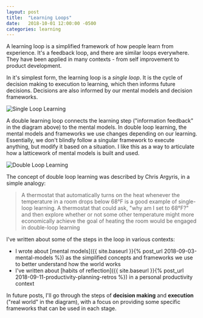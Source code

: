```yaml
---
layout: post
title:  "Learning Loops"
date:   2018-10-01 12:00:00 -0500
categories: learning
---
```


A learning loop is a simplified framework of how people learn from experience. It's a feedback loop, and there are similar loops everywhere. They have been applied in many contexts - from self improvement to product development.

In it's simplest form, the learning loop is a _single loop_. It is the cycle of decision making to execution to learning, which then informs future decisions. Decisions are also informed by our mental models and decision frameworks. 

![Single Loop Learning](/blog/assets/img/singleloop.png)

A double learning loop connects the learning step ("information feedback" in the diagram above) to the mental models. In double loop learning, the mental models and frameworks we use changes depending on our learning. Essentially, we don't blindly follow a singular framework to execute anything, but modify it based on a situation. I like this as a way to articulate how a latticework of mental models is built and used.

![Double Loop Learning](/blog/assets/img/doubleloop.png)

The concept of double loop learning was described by Chris Argyris, in a simple analogy:

> A thermostat that automatically turns on the heat whenever the temperature in a room drops below 68°F is a good example of single-loop learning. A thermostat that could ask, "why am I set to 68°F?" and then explore whether or not some other temperature might more economically achieve the goal of heating the room would be engaged in double-loop learning

I've written about some of the steps in the loop in various contexts:

* I wrote about [mental models]({{ site.baseurl }}{% post_url 2018-09-03-mental-models %}) as the simplified concepts and frameworks we use to better understand how the world works
* I've written about [habits of reflection]({{ site.baseurl }}{% post_url 2018-09-11-productivity-planning-retros %}) in a personal productivity context

In future posts, I'll go through the steps of **decision making** and **execution** ("real world" in the diagram), with a focus on providing some specific frameworks that can be used in each stage.

